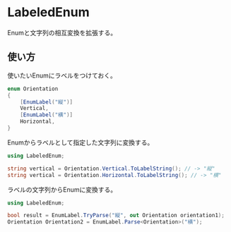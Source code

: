 # LabeledEnum
Enumと文字列の相互変換を拡張する。

## 使い方
使いたいEnumにラベルをつけておく。

```csharp
enum Orientation
{
    [EnumLabel("縦")]
    Vertical,
    [EnumLabel("横")]
    Horizontal,
}
```

Enumからラベルとして指定した文字列に変換する。
```csharp
using LabeledEnum;

string vertical = Orientation.Vertical.ToLabelString(); // -> "縦"
string vertical = Orientation.Horizontal.ToLabelString(); // -> "横"
```

ラベルの文字列からEnumに変換する。
```csharp
using LabeledEnum;

bool result = EnumLabel.TryParse("縦", out Orientation orientation1);
Orientation Orientation2 = EnumLabel.Parse<Orientation>("横");
```